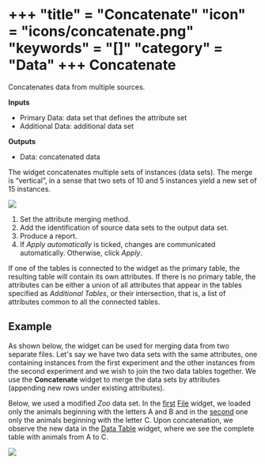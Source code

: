 +++
"title" = "Concatenate"
"icon" = "icons/concatenate.png"
"keywords" = "[]"
"category" = "Data"
+++
Concatenate
===========

Concatenates data from multiple sources.

**Inputs**

- Primary Data: data set that defines the attribute set
- Additional Data: additional data set

**Outputs**

- Data: concatenated data

The widget concatenates multiple sets of instances (data sets). The merge is “vertical”, in a sense that two sets of 10 and 5 instances yield a new set of 15 instances.

![](/images/Concatenate-stamped.png)

1. Set the attribute merging method.
2. Add the identification of source data sets to the output data set.
3. Produce a report.
4. If *Apply automatically* is ticked, changes are communicated automatically. Otherwise, click *Apply*.

If one of the tables is connected to the widget as the primary table, the resulting table will contain its own attributes. If there is no primary table, the attributes can be either a union of all attributes that appear in the tables specified as *Additional Tables*, or their intersection, that is, a list of attributes common to all the connected tables.

Example
-------

As shown below, the widget can be used for merging data from two separate files. Let's say we have two data sets with the same attributes, one containing instances from the first experiment and the other instances from the second experiment and we wish to join the two data tables together. We use the **Concatenate** widget to merge the data sets by attributes (appending new rows under existing attributes).

Below, we used a modified *Zoo* data set. In the [first](http://file.biolab.si/datasets/zoo-first.tab) [File](../data/file.md) widget, we loaded only the animals beginning with the letters A and B and in the [second](http://file.biolab.si/datasets/zoo-second.tab) one only the animals beginning with the letter C. Upon concatenation, we observe the new data in the [Data Table](../data/datatable.md) widget, where we see the complete table with animals from A to C.

![](/images/Concatenate-Example.png)
